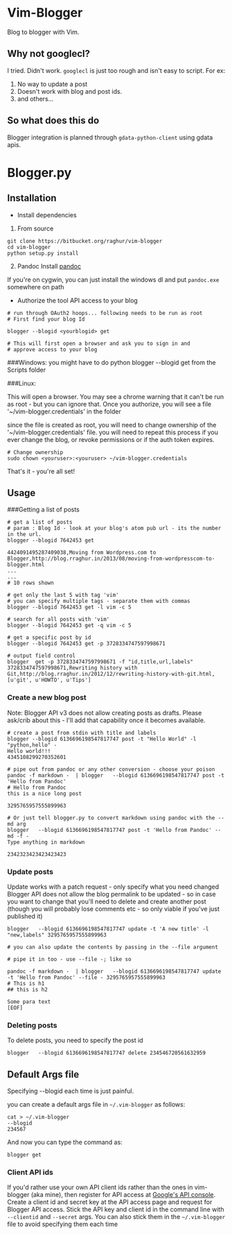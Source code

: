 # Vim-Blogger

Blog to blogger with Vim.


## Why not googlecl?
I tried. Didn't work. `googlecl` is just too rough and isn't easy to script. For ex:

1. No way to update a post
2. Doesn't work with blog and post ids.
3. and others...

## So what does this do
Blogger integration is planned through `gdata-python-client` using gdata apis.


# Blogger.py

## Installation

* Install dependencies

1. From source

~~~{class="bash"}
git clone https://bitbucket.org/raghur/vim-blogger
cd vim-blogger
python setup.py install

~~~
2. Pandoc
Install [pandoc](http://johnmacfarlane.net/pandoc/installing.html)

If you're on cygwin, you can just install the windows dl and put `pandoc.exe` somewhere on path

* Authorize the tool API access to your blog

~~~{class="bash"}
# run through OAuth2 hoops... following needs to be run as root
# First find your blog Id

blogger --blogid <yourblogid> get

# This will first open a browser and ask you to sign in and 
# approve access to your blog
~~~

###Windows: 
you might have to do python blogger --blogid <yourblogid> get from the Scripts folder

###Linux:

This will open a browser. You may see a chrome warning that it can't 
be run as root - but you can ignore that.
Once you authorize, you will see a file '~/vim-blogger.credentials' in the folder

since the file is created as root, you will need to change ownership of the 
'~/vim-blogger.credentials' file. 
you will need to repeat  this process if you ever change the blog, or revoke 
permissions or if the auth token expires.

~~~{class="bash"}
# Change ownership
sudo chown <youruser>:<youruser> ~/vim-blogger.credentials 
~~~
That's it - you're all set!


## Usage

###Getting a list of posts
~~~{class="bash"}
# get a list of posts
# param : Blog Id - look at your blog's atom pub url - its the number in the url.
blogger --blogid 7642453 get 

4424091495287409038,Moving from Wordpress.com to Blogger,http://blog.rraghur.in/2013/08/moving-from-wordpresscom-to-blogger.html
...
...
# 10 rows shown

# get only the last 5 with tag 'vim'
# you can specify multiple tags - separate them with commas
blogger --blogid 7642453 get -l vim -c 5

# search for all posts with 'vim'
blogger --blogid 7642453 get -q vim -c 5

# get a specific post by id
blogger --blogid 7642453 get -p 3728334747597998671

# output field control
blogger  get -p 3728334747597998671 -f "id,title,url,labels"
3728334747597998671,Rewriting history with Git,http://blog.rraghur.in/2012/12/rewriting-history-with-git.html,[u'git', u'HOWTO', u'Tips']
~~~

### Create a new blog post

Note: Blogger API v3 does not allow creating posts as drafts. Please ask/crib about this - I'll add that capability once it becomes available.

~~~{class="bash"}
# create a post from stdin with title and labels
blogger --blogid 6136696198547817747 post -t "Hello World" -l "python,hello" -
Hello world!!!
4345108299270352601

# pipe out from pandoc or any other conversion - choose your poison
pandoc -f markdown -  | blogger   --blogid 6136696198547817747 post -t 'Hello from Pandoc' 
# Hello from Pandoc
this is a nice long post

3295765957555899963

# Or just tell blogger.py to convert markdown using pandoc with the --md arg
blogger   --blogid 6136696198547817747 post -t 'Hello from Pandoc' --md -f -
Type anything in markdown

2342323423423423423
~~~

### Update posts

Update works with a patch request - only specify what you need changed
Blogger API does not allow the blog permalink to be updated - so in case you want to change that you'll need to delete and create another post (though you will probably lose comments etc - so only viable if you've just published it)

~~~{class="bash"}
blogger   --blogid 6136696198547817747 update -t 'A new title' -l "new,labels" 3295765957555899963

# you can also update the contents by passing in the --file argument

# pipe it in too - use --file -; like so

pandoc -f markdown -  | blogger   --blogid 6136696198547817747 update -t 'Hello from Pandoc' --file - 3295765957555899963 
# This is h1
## this is h2

Some para text
[EOF]

~~~

### Deleting posts

To delete posts, you need to specify the post id

~~~{class="bash"}
blogger   --blogid 6136696198547817747 delete 234546720561632959 
~~~

## Default Args file
Specifying --blogid each time is just painful.

you can create a default args file in `~/.vim-blogger` as follows:

~~~{class="bash"}
cat > ~/.vim-blogger
--blogid
234567
~~~

And now you can type the command as:

~~~{class="bash"}
blogger get
~~~

### Client API ids
If you'd rather use your own API client ids rather than the ones in vim-blogger (aka mine), then register for API 
access at [Google's API console](https://code.google.com/apis/console). Create a client id and secret key at the API access 
page and request for Blogger API access. Stick the API key and client id in the command line with `--clientid` and `--secret`
args. You can also stick them in the `~/.vim-blogger` file to avoid specifying them each time
